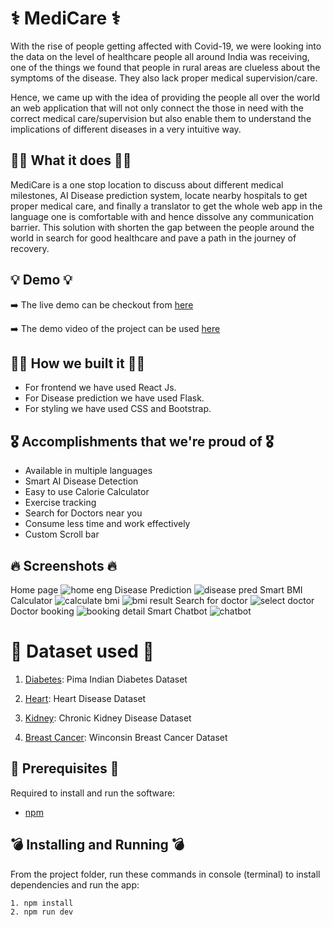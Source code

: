 # ⚕️ MediCare ⚕️
With the rise of people getting affected with Covid-19, we were looking into the data on the level of healthcare people all around India was receiving, one of the things we found that people in rural areas are clueless about the symptoms of the disease. They also lack proper medical supervision/care.

Hence, we came up with the idea of providing the people all over the world an web application that will not only connect the those in need with the correct medical care/supervision but also enable them to understand the implications of different diseases in a very intuitive way.

## 👩‍⚕️ What it does 👩‍⚕️
MediCare is a one stop location to discuss about different medical milestones, AI Disease prediction system, locate nearby hospitals to get proper medical care, and finally a translator to get the whole web app in the language one is comfortable with and hence dissolve any communication barrier. This solution with shorten the gap between the people around the world in search for good healthcare and pave a path in the journey of recovery.

## 💡 Demo 💡
➡️ The live demo can be checkout from [here](http://medicarewebste.herokuapp.com/)

➡️ The demo video of the project can be used [here](https://youtu.be/C-avaGP2-M8)

## 💪🏻 How we built it 💪🏻
- For frontend we have used React Js.
- For Disease prediction we have used Flask.
- For styling we have used CSS and Bootstrap.

## 🎖️ Accomplishments that we're proud of 🎖️
- Available in multiple languages
- Smart AI Disease Detection
- Easy to use Calorie Calculator
- Exercise tracking
- Search for Doctors near you
- Consume less time and work effectively
- Custom Scroll bar

## 🔥 Screenshots 🔥
Home page
![home eng](https://user-images.githubusercontent.com/64153988/112758615-eae7d000-900c-11eb-9f67-3c4831cd3107.png)
Disease Prediction
![disease pred](https://user-images.githubusercontent.com/64153988/112758613-e91e0c80-900c-11eb-8688-97900e5fa363.png)
Smart BMI Calculator
![calculate bmi](https://user-images.githubusercontent.com/64153988/112758621-ecb19380-900c-11eb-948d-5d7f85d28c12.png)
![bmi result](https://user-images.githubusercontent.com/64153988/112758618-eb806680-900c-11eb-8866-3cdcfe3fc659.png)
Search for doctor
![select doctor](https://user-images.githubusercontent.com/64153988/112758617-eb806680-900c-11eb-8d41-c7abc9504347.png)
Doctor booking
![booking detail](https://user-images.githubusercontent.com/64153988/112758620-ec18fd00-900c-11eb-856a-700174bc5a92.png)
Smart Chatbot
![chatbot](https://user-images.githubusercontent.com/64153988/112758623-ecb19380-900c-11eb-88eb-2e17fc36d0ec.png)


# 🏥 Dataset used 🏥
1) [Diabetes](https://www.kaggle.com/uciml/pima-indians-diabetes-database): Pima Indian Diabetes Dataset

2) [Heart](https://www.kaggle.com/ronitf/heart-disease-uci): Heart Disease Dataset

3) [Kidney](https://www.kaggle.com/mansoordaku/ckdisease): Chronic Kidney Disease Dataset

4) [Breast Cancer](https://www.kaggle.com/uciml/breast-cancer-wisconsin-data): Winconsin Breast Cancer Dataset

## 🤔 Prerequisites 🤔
Required to install and run the software:

 * [npm](https://www.npmjs.com/get-npm)


## 💣 Installing and Running 💣

From the project folder, run these commands in console (terminal) to install dependencies and run the app:
```
1. npm install
2. npm run dev
